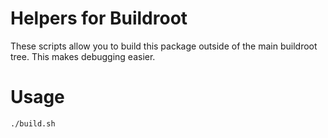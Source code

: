 # Helpers for Buildroot

These scripts allow you to build this package outside of the main buildroot tree. This makes debugging easier.

# Usage

```
./build.sh
```
